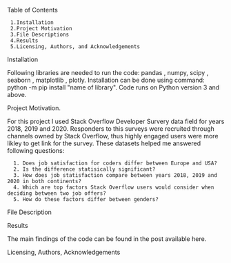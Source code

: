 Table of Contents

     1.Installation
     2.Project Motivation
     3.File Descriptions
     4.Results
     5.Licensing, Authors, and Acknowledgements

Installation

Following libraries are needed to run the code: pandas , numpy, scipy , seaborn , matplotlib , plotly. Installation can be done using command: python -m pip install "name of library".
Code runs on Python version 3 and above.


Project Motivation.

For this project I used Stack Overflow Developer Survery data field for years 2018, 2019 and 2020. Responders to this surveys were recruited through channels owned by Stack Overflow, thus highly engaged users were more likley to get link for the survey.  These datasets helped me answered following questions:

      1. Does job satisfaction for coders differ between Europe and USA?
      2. Is the difference statisically significant?
      3. How does job statisfaction compare between years 2018, 2019 and 2020 in both continents?
      4. Which are top factors Stack Overflow users would consider when deciding between two job offers?
      5. How do these factors differ between genders? 


File Description




Results

The main findings of the code can be found in the post available here.


Licensing, Authors, Acknowledgements





